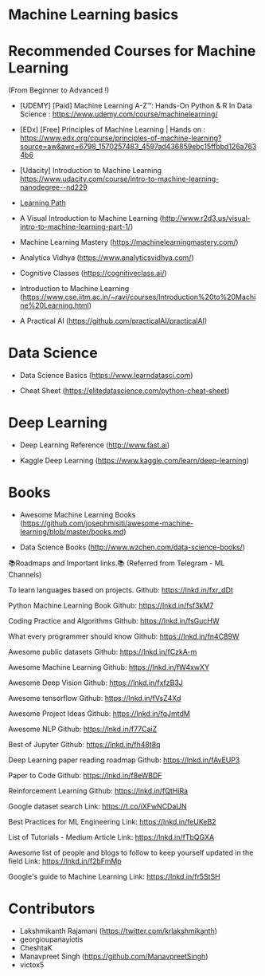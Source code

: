 # Machine Learning basics


# Recommended Courses for Machine Learning 
(From Beginner to Advanced !)

- [UDEMY] [Paid] Machine Learning A-Z™: Hands-On Python & R In Data Science : https://www.udemy.com/course/machinelearning/

- [EDx] [Free] Principles of Machine Learning | Hands on : https://www.edx.org/course/principles-of-machine-learning?source=aw&awc=6798_1570257483_4597ad436859ebc15ffbbd126a7634b6

- [Udacity] Introduction to Machine Learning 
https://www.udacity.com/course/intro-to-machine-learning-nanodegree--nd229

- [Learning Path](https://www.analyticsvidhya.com/learning-path-learn-machine-learning/)

- A Visual Introduction to Machine Learning (http://www.r2d3.us/visual-intro-to-machine-learning-part-1/)

- Machine Learning Mastery (https://machinelearningmastery.com/)

- Analytics Vidhya (https://www.analyticsvidhya.com/)

- Cognitive Classes (https://cognitiveclass.ai/)

- Introduction to Machine Learning (https://www.cse.iitm.ac.in/~ravi/courses/Introduction%20to%20Machine%20Learning.html)

- A Practical AI (https://github.com/practicalAI/practicalAI)

# Data Science

- Data Science Basics (https://www.learndatasci.com)

- Cheat Sheet (https://elitedatascience.com/python-cheat-sheet)

# Deep Learning 

- Deep Learning Reference (http://www.fast.ai)

- Kaggle Deep Learning (https://www.kaggle.com/learn/deep-learning)

# Books 

- Awesome Machine Learning Books (https://github.com/josephmisiti/awesome-machine-learning/blob/master/books.md)

- Data Science Books (http://www.wzchen.com/data-science-books/)


📚Roadmaps and Important links.📚 (Referred from Telegram - ML Channels)

To learn languages based on projects.
Github: https://lnkd.in/fxr_dDt

Python Machine Learning Book
Github: https://lnkd.in/fsf3kM7

Coding Practice and Algorithms
Github: https://lnkd.in/fsGucHW

What every programmer should know
Github: https://lnkd.in/fn4C89W

Awesome public datasets
Github: https://lnkd.in/fCzkA-m

Awesome Machine Learning
Github: https://lnkd.in/fW4xwXY

Awesome Deep Vision
Github: https://lnkd.in/fxfzB3J

Awesome tensorflow
Github: https://lnkd.in/fVsZ4Xd

Awesome Project Ideas
Github: https://lnkd.in/fqJmtdM

Awesome NLP
Github: https://lnkd.in/f77CaiZ

Best of Jupyter
Github: https://lnkd.in/fh48t8q

Deep Learning paper reading roadmap
Github: https://lnkd.in/fAvEUP3

Paper to Code
Github: https://lnkd.in/f8eWBDF

Reinforcement Learning
Github: https://lnkd.in/fQtHiRa

Google dataset search
Link: https://t.co/iXFwNCDaUN

Best Practices for ML Engineering
Link: https://lnkd.in/feUKeB2

List of Tutorials - Medium Article
Link: https://lnkd.in/fTbQGXA

Awesome list of people and blogs to follow to keep yourself updated in the field
Link: https://lnkd.in/f2bFmMp

Google's guide to Machine Learning
Link: https://lnkd.in/fr5StSH


# Contributors
- Lakshmikanth Rajamani (https://twitter.com/krlakshmikanth)
- georgioupanayiotis
- CheshtaK
- Manavpreet Singh (https://github.com/ManavpreetSingh)
- victox5
